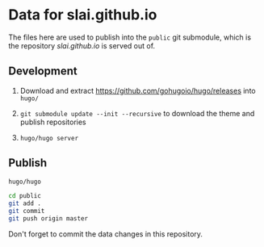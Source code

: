 # Data for slai.github.io

The files here are used to publish into the `public` git submodule, which is the repository _slai.github.io_ is served out of.

## Development

1. Download and extract https://github.com/gohugoio/hugo/releases into `hugo/`

2. `git submodule update --init --recursive` to download the theme and publish repositories

3. `hugo/hugo server`

## Publish

```sh
hugo/hugo

cd public
git add .
git commit
git push origin master
```

Don't forget to commit the data changes in this repository.
